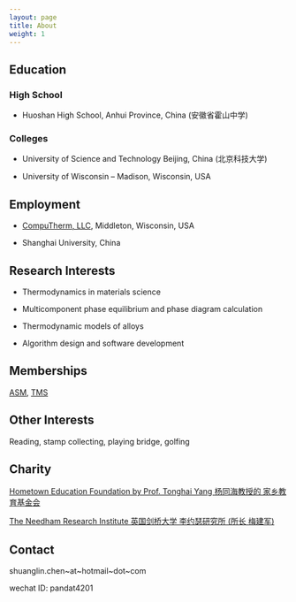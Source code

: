 ```yaml
---
layout: page
title: About
weight: 1
---
```


## Education

### High School

* Huoshan High School, Anhui Province, China (安徽省霍山中学)

### Colleges

+ University of Science and Technology Beijing, China (北京科技大学)

+ University of Wisconsin – Madison, Wisconsin, USA


## Employment

+ [CompuTherm, LLC](http://www.computherm.com), Middleton, Wisconsin, USA

+ Shanghai University, China

## Research Interests

+ Thermodynamics in materials science

+ Multicomponent phase equilibrium and phase diagram calculation

+ Thermodynamic models of alloys

+ Algorithm design and software development

## Memberships

[ASM](http://www.asminternational.org/home), [TMS][tms link]

[tms link]: http://www.tms.org/TMSHome.aspx


## Other Interests

Reading, stamp collecting, playing bridge, golfing

## Charity

[Hometown Education Foundation by Prof. Tonghai Yang 杨同海教授的 家乡教育基金会][HEF link]

[HEF link]: http://www.hometowneducation.org

[The Needham Research Institute 英国剑桥大学 李约瑟研究所 (所长 梅建军)][NRI link]

[NRI link]: http://www.nri.cam.ac.uk/

## Contact

shuanglin.chen~at~hotmail~dot~com

wechat ID: pandat4201

